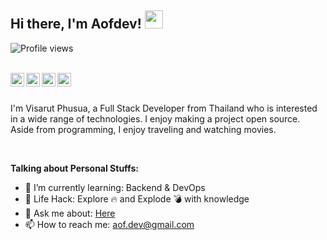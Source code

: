 ## Hi there, I'm Aofdev! <img src="https://media.giphy.com/media/ggRRQe8moeCp0hNb6z/giphy.gif" width="29px"> 
![Profile views](https://gpvc.arturio.dev/aofdev)

<br/>
<a href="https://twitter.com/aof_dev">
  <img align="left" alt="aofdev | Twitter" width="22px" src="https://cdn.jsdelivr.net/npm/simple-icons@v3/icons/twitter.svg" />
</a>
<a href="https://www.linkedin.com/in/visarut-phusua-175820158/">
  <img align="left" alt="Visarut Phusua Linkdein" width="22px" src="https://cdn.jsdelivr.net/npm/simple-icons@v3/icons/linkedin.svg" />
</a>
<a href="https://leetcode.com/aofdev/">
  <img align="left" alt="aofdev Leetcode" width="22px" src="https://cdn.jsdelivr.net/npm/simple-icons@v3/icons/leetcode.svg" />
</a>
<a href="https://dev.to/aofdev/">
  <img align="left" alt="aofdev dev" width="22px" src="https://img.icons8.com/windows/32/000000/dev.png" />
</a>
<br/>
<br/>

I'm Visarut Phusua, a Full Stack Developer from Thailand who is interested in a wide range of technologies. I enjoy making a project open source. Aside from programming, I enjoy traveling and watching movies.

<br/>

**Talking about Personal Stuffs:**

- 🌱 I’m currently learning: Backend & DevOps
- 🎯 Life Hack: Explore 🔥 and Explode 💣 with knowledge
- 💬 Ask me about: [Here](https://github.com/aofdev/aofdev/issues)
- 📫 How to reach me: aof.dev@gmail.com

<br/>

